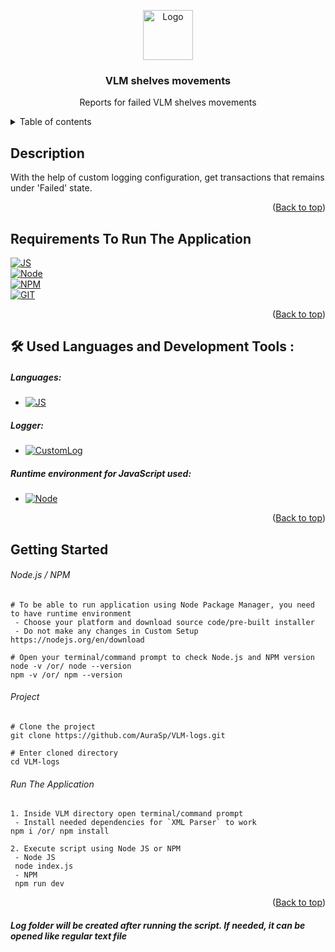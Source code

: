 <a name="readme-top"></a>

<div align="center">
 <img src="https://external-content.duckduckgo.com/iu/?u=https%3A%2F%2Fcdn.iconscout.com%2Ficon%2Ffree%2Fpng-256%2Flog-file-1530519-1291836.png&f=1&nofb=1&ipt=b5140b54eb3ea0ed317623e3a356feae82073848b6173ae6ac0b6e2f0ce46911&ipo=images" alt="Logo" width="80" height="80">

  <h3 align="center">VLM shelves movements</h3>

  <p align="center">
    Reports for failed VLM shelves movements
  </p>
</div>

<details>
<summary>Table of contents</summary>
  
<ul>
<li>
<a href="#description">Description</a>
</li>
    <li>
      <a href="#requirements-to-run-the-application">Requirements</a>
    </li>
    <li>
      <a href="#getting-started">Getting Started</a>
      <ul>
        <li><a href="#nodejs--npm">Getting Node.js/NPM</a> (***skip this, if Node.js and npm is installed***)</li>
        <li><a href="#project">Project Cloning</a></li>
        <li><a href="#run-the-application">Running Application</a></li>
      </ul>
    </li>
</ul>
  
</details>


## Description
With the help of custom logging configuration, get transactions that remains under 'Failed' state. 

<p align="right">(<a href="#readme-top">Back to top</a>)</p>


## Requirements To Run The Application
[![JS][JS]][JS-url]\
[![Node][Node.js]][Node-url]\
[![NPM][NPM]][NPM-url]\
[![GIT][GIT]][GIT-url]

<p align="right">(<a href="#readme-top">Back to top</a>)</p>


## :hammer_and_wrench: Used Languages and Development Tools :
##### Languages:
- [![JS][JS]][JS-url]

##### Logger:
- [![CustomLog][CustomLog]][CustomLog-url]

##### Runtime environment for JavaScript used:
- [![Node][Node.js]][Node-url]

<p align="right">(<a href="#readme-top">Back to top</a>)</p>


## Getting Started
###### *Node.js / NPM*
```
# To be able to run application using Node Package Manager, you need to have runtime environment
 - Choose your platform and download source code/pre-built installer
 - Do not make any changes in Custom Setup
https://nodejs.org/en/download

# Open your terminal/command prompt to check Node.js and NPM version
node -v /or/ node --version
npm -v /or/ npm --version
```
###### *Project*
```
# Clone the project
git clone https://github.com/AuraSp/VLM-logs.git

# Enter cloned directory
cd VLM-logs
```
###### *Run The Application*
```
1. Inside VLM directory open terminal/command prompt
 - Install needed dependencies for `XML Parser` to work
npm i /or/ npm install

2. Execute script using Node JS or NPM
 - Node JS
 node index.js
 - NPM
 npm run dev
```
<p align="right">(<a href="#readme-top">Back to top</a>)</p>

###### **Log folder will be created after running the script. If needed, it can be opened like regular text file**

 [Node.js]: https://img.shields.io/badge/Node.js-6DA55F?&style=for-the-badge&logo=node.js&logoColor=#689f63
 [Node-url]: https://nodejs.org/en/
 [NPM]: https://img.shields.io/badge/Npm-fff?style=for-the-badge&logo=npm
 [NPM-url]: https://www.npmjs.com/
 [GIT]: https://img.shields.io/badge/Git-%23F05033?style=for-the-badge&logo=git&logoColor=white
 [GIT-url]: https://git-scm.com/
 [JS]: https://img.shields.io/badge/JavaScript-black?style=for-the-badge&logo=javascript&logoColor=yellow
 [JS-url]: https://developer.mozilla.org/en-US/docs/Web/JavaScript/Guide
 [CustomLog]: https://custom-icon-badges.demolab.com/badge/Logger-white?style=for-the-badge&logo=customlogger
 [CustomLog-url]: helper/logger.js
 
